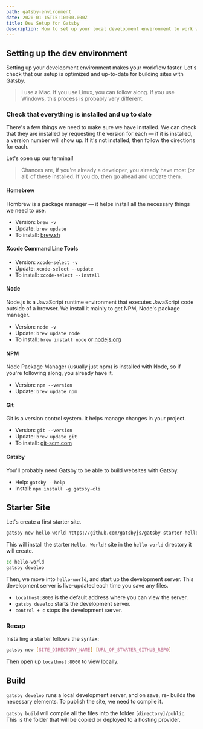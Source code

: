 ```yaml
---
path: gatsby-environment
date: 2020-01-15T15:10:00.000Z
title: Dev Setup for Gatsby
description: How to set up your local development environment to work with Gatsby. Great for beginners, or for setting up a new computer or development workstation.
---
```


## Setting up the dev environment

Setting up your development environment makes your workflow faster. Let's check that our setup is optimized and up-to-date for building sites with Gatsby.

> I use a Mac. If you use Linux, you can follow along. If you use Windows, this process is probably very different.

### Check that everything is installed and up to date

There's a few things we need to make sure we have installed. We can check that they are installed by requesting the version for each — if it is installed, a version number will show up. If it's not installed, then follow the directions for each.

Let's open up our terminal!

> Chances are, if you're already a developer, you already have most (or all) of these installed. If you do, then go ahead and update them.

#### Homebrew

Hombrew is a package manager — it helps install all the necessary things we need to use.

* Version: `brew -v`
* Update: `brew update`
* To install: [brew.sh](https://brew.sh)

#### Xcode Command Line Tools

* Version: `xcode-select -v`
* Update: `xcode-select --update`
* To install: `xcode-select --install`

#### Node

Node.js is a JavaScript runtime environment that executes JavaScript code outside of a browser. We install it mainly to get NPM, Node's package manager.

* Version: `node -v`
* Update: `brew update node`
* To install: `brew install node` or [nodejs.org](https://nodejs.org/en/)

#### NPM

Node Package Manager (usually just npm) is installed with Node, so if you're following along, you already have it.

* Version: `npm --version`
* Update: `brew update npm`

#### Git

Git is a version control system. It helps manage changes in your project.

* Version: `git --version`
* Update: `brew update git`
* To install: [git-scm.com](https://git-scm.com)

#### Gatsby

You'll probably need Gatsby to be able to build websites with Gatsby.

* Help: `gatsby --help`
* Install: `npm install -g gatsby-cli`

## Starter Site

Let's create a first starter site.

```bash
gatsby new hello-world https://github.com/gatsbyjs/gatsby-starter-hello-world
```

This will install the starter `Hello, World!` site in the `hello-world` directory it will create.

```bash
cd hello-world
gatsby develop
```

Then, we move into `hello-world`, and start up the development server. This development server is live-updated each time you save any files.

* `localhost:8000` is the default address where you can view the server.
* `gatsby develop` starts the development server.
* `control + c` stops the development server.

### Recap

Installing a starter follows the syntax:

```bash
gatsby new [SITE_DIRECTORY_NAME] [URL_OF_STARTER_GITHUB_REPO]
```

Then open up `localhost:8000` to view locally.

## Build

`gatsby develop` runs a local development server, and on save, re- builds the necessary elements. To publish the site, we need to compile it.

`gatsby build` will compile all the files into the folder `[directory]/public`. This is the folder that will be copied or deployed to a hosting provider.
